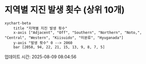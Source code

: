 # 지역별 지진 발생 횟수 (상위 10개)

```mermaid
xychart-beta
    title "지역별 지진 발생 횟수"
    x-axis ["Adjacent", "Off", "Southern", "Northern", "Noto,", "Central", "Western", "Kiisuido", "미분류", "Hyuganada"]
    y-axis "발생 횟수" 0 --> 2060
    bar [2058, 94, 22, 21, 15, 13, 9, 8, 7, 5]
```

업데이트 시간: 2025-08-09 08:04:56
